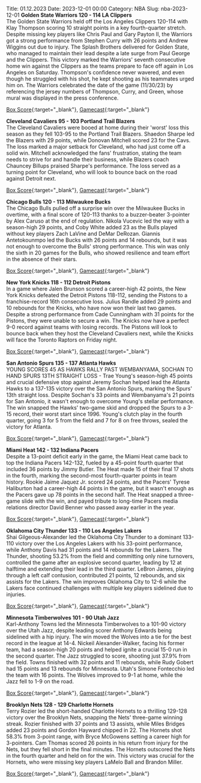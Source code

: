 Title: 01.12.2023
Date: 2023-12-01 00:00
Category: NBA 
Slug: nba-2023-12-01 
**Golden State Warriors 120 - 114 LA Clippers**  
The Golden State Warriors held off the Los Angeles Clippers 120-114 with Klay Thompson scoring 10 straight points in a key fourth-quarter stretch. Despite missing key players like Chris Paul and Gary Payton II, the Warriors got a strong performance from Stephen Curry with 26 points and Andrew Wiggins out due to injury. The Splash Brothers delivered for Golden State, who managed to maintain their lead despite a late surge from Paul George and the Clippers. This victory marked the Warriors' seventh consecutive home win against the Clippers as the teams prepare to face off again in Los Angeles on Saturday. Thompson's confidence never wavered, and even though he struggled with his shot, he kept shooting as his teammates urged him on. The Warriors celebrated the date of the game (11/30/23) by referencing the jersey numbers of Thompson, Curry, and Green, whose mural was displayed in the press conference. 

[Box Score](https://www.nba.com/game/lac-vs-gsw-0022300273/box-score){:target="_blank"}, [Gamecast](https://www.nba.com/game/lac-vs-gsw-0022300273){:target="_blank"}<br>

**Cleveland Cavaliers 95 - 103 Portland Trail Blazers**  
The Cleveland Cavaliers were booed at home during their 'worst' loss this season as they fell 103-95 to the Portland Trail Blazers. Shaedon Sharpe led the Blazers with 29 points, while Donovan Mitchell scored 23 for the Cavs. The loss marked a major setback for Cleveland, who had just come off a solid win. Mitchell acknowledged the fans' frustration, stating the team needs to strive for and handle their business, while Blazers coach Chauncey Billups praised Sharpe's performance. The loss served as a turning point for Cleveland, who will look to bounce back on the road against Detroit next. 

[Box Score](https://www.nba.com/game/por-vs-cle-0022300265/box-score){:target="_blank"}, [Gamecast](https://www.nba.com/game/por-vs-cle-0022300265){:target="_blank"}<br>

**Chicago Bulls 120 - 113 Milwaukee Bucks**  
The Chicago Bulls pulled off a surprise win over the Milwaukee Bucks in overtime, with a final score of 120-113 thanks to a buzzer-beater 3-pointer by Alex Caruso at the end of regulation. Nikola Vucevic led the way with a season-high 29 points, and Coby White added 23 as the Bulls played without key players Zach LaVine and DeMar DeRozan. Giannis Antetokounmpo led the Bucks with 26 points and 14 rebounds, but it was not enough to overcome the Bulls' strong performance. This win was only the sixth in 20 games for the Bulls, who showed resilience and team effort in the absence of their stars. 

[Box Score](https://www.nba.com/game/mil-vs-chi-0022300269/box-score){:target="_blank"}, [Gamecast](https://www.nba.com/game/mil-vs-chi-0022300269){:target="_blank"}<br>

**New York Knicks 118 - 112 Detroit Pistons**  
In a game where Jalen Brunson scored a career-high 42 points, the New York Knicks defeated the Detroit Pistons 118-112, sending the Pistons to a franchise-record 16th consecutive loss. Julius Randle added 29 points and 10 rebounds for the Knicks, who have now won their last two games. Despite a strong performance from Cade Cunningham with 31 points for the Pistons, they were unable to secure a win. The Knicks now have a perfect 9-0 record against teams with losing records. The Pistons will look to bounce back when they host the Cleveland Cavaliers next, while the Knicks will face the Toronto Raptors on Friday night. 

[Box Score](https://www.nba.com/game/det-vs-nyk-0022300268/box-score){:target="_blank"}, [Gamecast](https://www.nba.com/game/det-vs-nyk-0022300268){:target="_blank"}<br>

**San Antonio Spurs 135 - 137 Atlanta Hawks**  
YOUNG SCORES 45 AS HAWKS RALLY PAST WEMBANYAMA, SOCHAN TO HAND SPURS 13TH STRAIGHT LOSS - Trae Young's season-high 45 points and crucial defensive stop against Jeremy Sochan helped lead the Atlanta Hawks to a 137-135 victory over the San Antonio Spurs, marking the Spurs' 13th straight loss. Despite Sochan's 33 points and Wembanyama's 21 points for San Antonio, it wasn't enough to overcome Young's stellar performance. The win snapped the Hawks' two-game skid and dropped the Spurs to a 3-15 record, their worst start since 1996. Young's clutch play in the fourth quarter, going 3 for 5 from the field and 7 for 8 on free throws, sealed the victory for Atlanta. 

[Box Score](https://www.nba.com/game/atl-vs-sas-0022300272/box-score){:target="_blank"}, [Gamecast](https://www.nba.com/game/atl-vs-sas-0022300272){:target="_blank"}<br>

**Miami Heat 142 - 132 Indiana Pacers**  
Despite a 13-point deficit early in the game, the Miami Heat came back to top the Indiana Pacers 142-132, fueled by a 45-point fourth quarter that included 36 points by Jimmy Butler. The Heat made 15 of their final 17 shots in the fourth, marking the second-most fourth-quarter points in team history. Rookie Jaime Jaquez Jr. scored 24 points, and the Pacers' Tyrese Haliburton had a career-high 44 points in the game, but it wasn't enough as the Pacers gave up 78 points in the second half. The Heat snapped a three-game slide with the win, and payed tribute to long-time Pacers media relations director David Benner who passed away earlier in the year. 

[Box Score](https://www.nba.com/game/ind-vs-mia-0022300267/box-score){:target="_blank"}, [Gamecast](https://www.nba.com/game/ind-vs-mia-0022300267){:target="_blank"}<br>

**Oklahoma City Thunder 133 - 110 Los Angeles Lakers**  
Shai Gilgeous-Alexander led the Oklahoma City Thunder to a dominant 133-110 victory over the Los Angeles Lakers with his 33-point performance, while Anthony Davis had 31 points and 14 rebounds for the Lakers. The Thunder, shooting 53.2% from the field and committing only nine turnovers, controlled the game after an explosive second quarter, leading by 12 at halftime and extending their lead in the third quarter. LeBron James, playing through a left calf contusion, contributed 21 points, 12 rebounds, and six assists for the Lakers. The win improves Oklahoma City to 12-6 while the Lakers face continued challenges with multiple key players sidelined due to injuries. 

[Box Score](https://www.nba.com/game/lal-vs-okc-0022300271/box-score){:target="_blank"}, [Gamecast](https://www.nba.com/game/lal-vs-okc-0022300271){:target="_blank"}<br>

**Minnesota Timberwolves 101 - 90 Utah Jazz**  
Karl-Anthony Towns led the Minnesota Timberwolves to a 101-90 victory over the Utah Jazz, despite leading scorer Anthony Edwards being sidelined with a hip injury. The win moved the Wolves into a tie for the best record in the league at 14-4. Nickeil Alexander-Walker, facing his former team, had a season-high 20 points and helped ignite a crucial 15-0 run in the second quarter. The Jazz struggled to score, shooting just 37.9% from the field. Towns finished with 32 points and 11 rebounds, while Rudy Gobert had 15 points and 13 rebounds for Minnesota. Utah's Simone Fontecchio led the team with 16 points. The Wolves improved to 9-1 at home, while the Jazz fell to 1-9 on the road. 

[Box Score](https://www.nba.com/game/uta-vs-min-0022300270/box-score){:target="_blank"}, [Gamecast](https://www.nba.com/game/uta-vs-min-0022300270){:target="_blank"}<br>

**Brooklyn Nets 128 - 129 Charlotte Hornets**  
Terry Rozier led the short-handed Charlotte Hornets to a thrilling 129-128 victory over the Brooklyn Nets, snapping the Nets' three-game winning streak. Rozier finished with 37 points and 13 assists, while Miles Bridges added 23 points and Gordon Hayward chipped in 22. The Hornets shot 58.3% from 3-point range, with Bryce McGowens setting a career high for 3-pointers. Cam Thomas scored 26 points in his return from injury for the Nets, but they fell short in the final minutes. The Hornets outscored the Nets in the fourth quarter and held on for the win. This victory was crucial for the Hornets, who were missing key players LaMelo Ball and Brandon Miller. 

[Box Score](https://www.nba.com/game/cha-vs-bkn-0022300266/box-score){:target="_blank"}, [Gamecast](https://www.nba.com/game/cha-vs-bkn-0022300266){:target="_blank"}<br>

